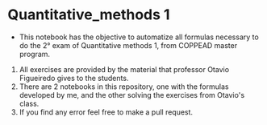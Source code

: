 # Quantitative_methods 1
* This notebook has the objective to automatize all formulas necessary to do the 2° exam of Quantitative methods 1, from COPPEAD master program.
1. All exercises are provided by the material that professor Otavio Figueiredo gives to the students.
1. There are 2 notebooks in this repository, one with the formulas developed by me, and the other solving the exercises from Otavio's class.
1. If you find any error feel free to make a pull request.

